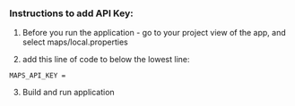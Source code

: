 <h3>Instructions to add API Key:</h3>

1. Before you run the application - go to your project view of the app, and select maps/local.properties

2. add this line of code to below the lowest line:

`MAPS_API_KEY = `

3. Build and run application

